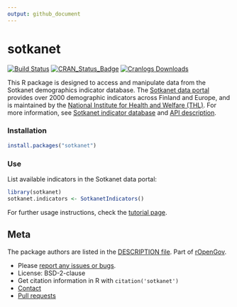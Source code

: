 ```yaml
---
output: github_document
---
```


<!-- README.md is generated from README.Rmd. Please edit that file -->



sotkanet
=====

[![Build Status](https://api.travis-ci.org/rOpenGov/sotkanet.png)](https://travis-ci.org/rOpenGov/sotkanet)
[![CRAN_Status_Badge](http://www.r-pkg.org/badges/version/sotkanet)](http://cran.r-project.org/package=sotkanet)
[![Cranlogs Downloads](http://cranlogs.r-pkg.org/badges/grand-total/sotkanet)](http://cran.r-project.org/package=sotkanet)


This R package is designed to access and manipulate data from the
Sotkanet demographics indicator database. The [Sotkanet data
portal](http://uusi.sotkanet.fi/portal/page/portal/etusivu/hakusivu)
provides over 2000 demographic indicators across Finland and Europe,
and is maintained by the [National Institute for Health and Welfare
(THL)](http://www.thl.fi). For more information, see [Sotkanet
indicator
database](http://uusi.sotkanet.fi/portal/page/portal/etusivu/tietoa_palvelusta)
and [API
description](http://uusi.sotkanet.fi/portal/pls/portal/!PORTAL.wwpob_page.show?_docname=22001.PDF).


### Installation


```r
install.packages("sotkanet")
```


### Use

List available indicators in the Sotkanet data portal:


```r
library(sotkanet) 
sotkanet.indicators <- SotkanetIndicators()
```

For further usage instructions, check the [tutorial page](https://github.com/rOpenGov/sotkanet/blob/master/vignettes/tutorial.md). 


## Meta

The package authors are listed in the [DESCRIPTION file](DESCRIPTION). Part of [rOpenGov](http://ropengov.github.io/).

* Please [report any issues or bugs](https://github.com/ropengov/sotkanet/issues).
* License: BSD-2-clause
* Get citation information in R with `citation('sotkanet')`
* [Contact](http://ropengov.github.io/contribute/)
* [Pull requests](https://github.com/ropengov/sotkanet/)
